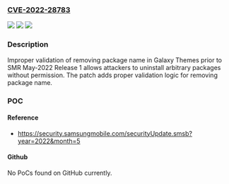 ### [CVE-2022-28783](https://cve.mitre.org/cgi-bin/cvename.cgi?name=CVE-2022-28783)
![](https://img.shields.io/static/v1?label=Product&message=Samsung%20Mobile%20Devices&color=blue)
![](https://img.shields.io/static/v1?label=Version&message=n%2Fa&color=blue)
![](https://img.shields.io/static/v1?label=Vulnerability&message=CWE-20%20Improper%20Input%20Validation&color=brighgreen)

### Description

Improper validation of removing package name in Galaxy Themes prior to SMR May-2022 Release 1 allows attackers to uninstall arbitrary packages without permission. The patch adds proper validation logic for removing package name.

### POC

#### Reference
- https://security.samsungmobile.com/securityUpdate.smsb?year=2022&month=5

#### Github
No PoCs found on GitHub currently.

